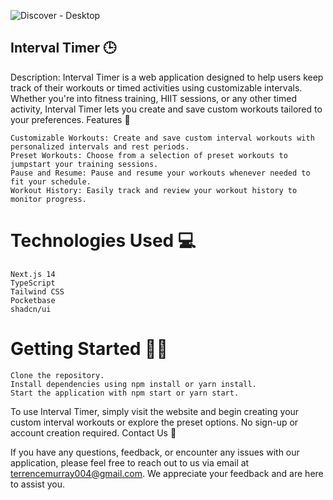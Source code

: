 ![Discover - Desktop](https://github.com/TerrenceMurray/IntervalTimer/assets/52611990/2d0c3377-768c-4f1d-9c47-a4d750bf604d)

## Interval Timer 🕒

Description: Interval Timer is a web application designed to help users keep track of their workouts or timed activities using customizable intervals. Whether you're into fitness training, HIIT sessions, or any other timed activity, Interval Timer lets you create and save custom workouts tailored to your preferences.
Features 🚀

    Customizable Workouts: Create and save custom interval workouts with personalized intervals and rest periods.
    Preset Workouts: Choose from a selection of preset workouts to jumpstart your training sessions.
    Pause and Resume: Pause and resume your workouts whenever needed to fit your schedule.
    Workout History: Easily track and review your workout history to monitor progress.

# Technologies Used 💻

    Next.js 14
    TypeScript
    Tailwind CSS
    Pocketbase
    shadcn/ui

# Getting Started 🏃‍♂️

    Clone the repository.
    Install dependencies using npm install or yarn install.
    Start the application with npm start or yarn start.

To use Interval Timer, simply visit the website and begin creating your custom interval workouts or explore the preset options. No sign-up or account creation required.
Contact Us 📧

If you have any questions, feedback, or encounter any issues with our application, please feel free to reach out to us via email at terrencemurray004@gmail.com. We appreciate your feedback and are here to assist you.
